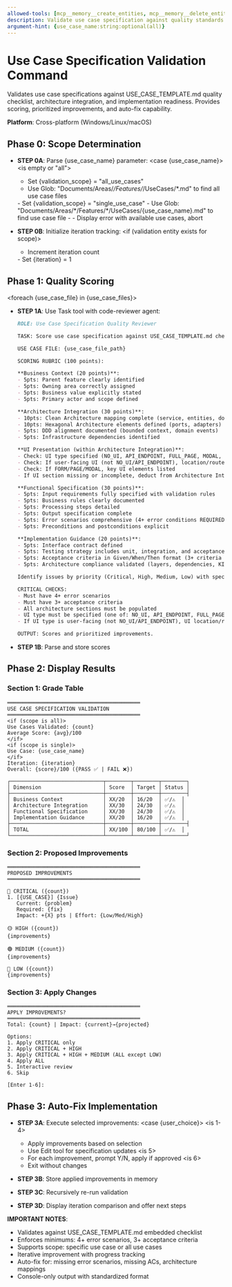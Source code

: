 ```yaml
---
allowed-tools: [mcp__memory__create_entities, mcp__memory__delete_entities, mcp__memory__create_relations, mcp__memory__delete_relations, mcp__memory__add_observations, mcp__memory__delete_observations, mcp__memory__read_graph, mcp__memory__search_nodes, mcp__memory__open_nodes, Task, Read, Write, Edit, Glob, Bash, TodoWrite]
description: Validate use case specification against quality standards and architecture integration
argument-hint: {use_case_name:string:optional(all)}
---
```


# Use Case Specification Validation Command

Validates use case specifications against USE_CASE_TEMPLATE.md quality checklist, architecture integration, and implementation readiness. Provides scoring, prioritized improvements, and auto-fix capability.

**Platform**: Cross-platform (Windows/Linux/macOS)

## Phase 0: Scope Determination

- **STEP 0A**: Parse {use_case_name} parameter:
  <case {use_case_name}>
  <is empty or "all">
    - Set {validation_scope} = "all_use_cases"
    - Use Glob: "Documents/Areas/*/Features/*/UseCases/*.md" to find all use case files
  <otherwise>
    - Set {validation_scope} = "single_use_case"
    - Use Glob: "Documents/Areas/*/Features/*/UseCases/{use_case_name}.md" to find use case file
    - <if (not found)>
      - Display error with available use cases, abort
    </if>
  </case>

- **STEP 0B**: Initialize iteration tracking:
  <if (validation entity exists for scope)>
  - Increment iteration count
  <else>
  - Set {iteration} = 1
  </if>

## Phase 1: Quality Scoring

<foreach {use_case_file} in {use_case_files}>

- **STEP 1A**: Use Task tool with code-reviewer agent:
  ```markdown
  ROLE: Use Case Specification Quality Reviewer

  TASK: Score use case specification against USE_CASE_TEMPLATE.md checklist

  USE CASE FILE: {use_case_file_path}

  SCORING RUBRIC (100 points):

  **Business Context (20 points)**:
  - 5pts: Parent feature clearly identified
  - 5pts: Owning area correctly assigned
  - 5pts: Business value explicitly stated
  - 5pts: Primary actor and scope defined

  **Architecture Integration (30 points)**:
  - 10pts: Clean Architecture mapping complete (service, entities, domain services)
  - 10pts: Hexagonal Architecture elements defined (ports, adapters)
  - 5pts: DDD alignment documented (bounded context, domain events)
  - 5pts: Infrastructure dependencies identified

  **UI Presentation (within Architecture Integration)**:
  - Check: UI type specified (NO_UI, API_ENDPOINT, FULL_PAGE, MODAL, FORM, WIDGET, BUTTON, MENU_ITEM, PANEL)
  - Check: If user-facing UI (not NO_UI/API_ENDPOINT), location/route specified
  - Check: If FORM/PAGE/MODAL, key UI elements listed
  - If UI section missing or incomplete, deduct from Architecture Integration score

  **Functional Specification (30 points)**:
  - 5pts: Input requirements fully specified with validation rules
  - 5pts: Business rules clearly documented
  - 5pts: Processing steps detailed
  - 5pts: Output specification complete
  - 5pts: Error scenarios comprehensive (4+ error conditions REQUIRED)
  - 5pts: Preconditions and postconditions explicit

  **Implementation Guidance (20 points)**:
  - 5pts: Interface contract defined
  - 5pts: Testing strategy includes unit, integration, and acceptance criteria
  - 5pts: Acceptance criteria in Given/When/Then format (3+ criteria REQUIRED)
  - 5pts: Architecture compliance validated (layers, dependencies, KISS)

  Identify issues by priority (Critical, High, Medium, Low) with specific fixes.

  CRITICAL CHECKS:
  - Must have 4+ error scenarios
  - Must have 3+ acceptance criteria
  - All architecture sections must be populated
  - UI type must be specified (one of: NO_UI, API_ENDPOINT, FULL_PAGE, MODAL, FORM, WIDGET, BUTTON, MENU_ITEM, PANEL)
  - If UI type is user-facing (not NO_UI/API_ENDPOINT), UI location/route must be specified

  OUTPUT: Scores and prioritized improvements.
  ```

- **STEP 1B**: Parse and store scores

</foreach>

## Phase 2: Display Results

### Section 1: Grade Table
```
═══════════════════════════════════════════
USE CASE SPECIFICATION VALIDATION
═══════════════════════════════════════════
<if (scope is all)>
Use Cases Validated: {count}
Average Score: {avg}/100
</if>
<if (scope is single)>
Use Case: {use_case_name}
</if>
Iteration: {iteration}
Overall: {score}/100 ({PASS ✅ | FAIL ❌})

┌──────────────────────────────┬────────┬────────┬────────┐
│ Dimension                    │ Score  │ Target │ Status │
├──────────────────────────────┼────────┼────────┼────────┤
│ Business Context             │ XX/20  │ 16/20  │ ✅/⚠️  │
│ Architecture Integration     │ XX/30  │ 24/30  │ ✅/⚠️  │
│ Functional Specification     │ XX/30  │ 24/30  │ ✅/⚠️  │
│ Implementation Guidance      │ XX/20  │ 16/20  │ ✅/⚠️  │
├──────────────────────────────┼────────┼────────┼────────┤
│ TOTAL                        │ XX/100 │ 80/100 │ ✅/⚠️  │
└──────────────────────────────┴────────┴────────┴────────┘
```

### Section 2: Proposed Improvements
```
═══════════════════════════════════════════
PROPOSED IMPROVEMENTS
═══════════════════════════════════════════

🔴 CRITICAL ({count})
1. [{USE_CASE}] {Issue}
   Current: {problem}
   Required: {fix}
   Impact: +{X} pts | Effort: {Low/Med/High}

🟡 HIGH ({count})
{improvements}

🟢 MEDIUM ({count})
{improvements}

🔵 LOW ({count})
{improvements}
```

### Section 3: Apply Changes
```
═══════════════════════════════════════════
APPLY IMPROVEMENTS?
═══════════════════════════════════════════
Total: {count} | Impact: {current}→{projected}

Options:
1. Apply CRITICAL only
2. Apply CRITICAL + HIGH
3. Apply CRITICAL + HIGH + MEDIUM (ALL except LOW)
4. Apply ALL
5. Interactive review
6. Skip

[Enter 1-6]:
```

## Phase 3: Auto-Fix Implementation

- **STEP 3A**: Execute selected improvements:
  <case {user_choice}>
  <is 1-4>
    - Apply improvements based on selection
    - Use Edit tool for specification updates
  <is 5>
    - For each improvement, prompt Y/N, apply if approved
  <is 6>
    - Exit without changes
  </case>

- **STEP 3B**: Store applied improvements in memory
- **STEP 3C**: Recursively re-run validation
- **STEP 3D**: Display iteration comparison and offer next steps

**IMPORTANT NOTES**:
- Validates against USE_CASE_TEMPLATE.md embedded checklist
- Enforces minimums: 4+ error scenarios, 3+ acceptance criteria
- Supports scope: specific use case or all use cases
- Iterative improvement with progress tracking
- Auto-fix for: missing error scenarios, missing ACs, architecture mappings
- Console-only output with standardized format